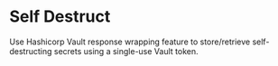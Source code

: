 # Self Destruct
Use Hashicorp Vault response wrapping feature to store/retrieve self-destructing secrets using a single-use Vault token.
